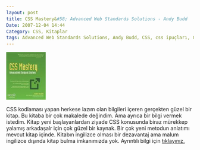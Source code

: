 ```yaml
---
layout: post
title: CSS Mastery&#58; Advanced Web Standards Solutions - Andy Budd
Date: 2007-12-04 14:44
Category: CSS, Kitaplar
tags: Advanced Web Standards Solutions, Andy Budd, CSS, css ipuçları, CSS Mastery, css teknikleri, css yöntemleri, gelişmiş css dersleri, Kitaplar
---
```


![CSS Mastery: Advanced Web Standards Solutions - Andy Budd][]

CSS kodlaması yapan herkese lazım olan bilgileri içeren gerçekten güzel bir
kitap. Bu kitaba bir çok makalede değindim. Ama ayrıca bir bilgi vermek
istedim. Kitap yeni başlayanlardan ziyade CSS konusunda biraz mürekkep
yalamış arkadaşalr için çok güzel bir kaynak. Bir çok yeni metodun
anlatımı mevcut kitap içinde. Kitabın ingilizce olması bir dezavantaj
ama malum ingilizce dışında kitap bulma imkanımızda yok. Ayrıntılı bilgi
için [tıklayınız.][]

  [CSS Mastery: Advanced Web Standards Solutions - Andy Budd]: /images/css_mastery1.kucukresim.jpg
  [tıklayınız.]: http://www.cssmastery.com/

